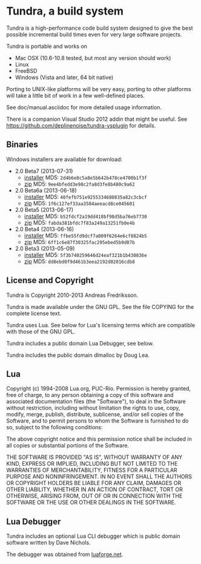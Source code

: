 
Tundra, a build system
=============================================================================

Tundra is a high-performance code build system designed to give the best
possible incremental build times even for very large software projects.

Tundra is portable and works on

  - Mac OSX (10.6-10.8 tested, but most any version should work)
  - Linux
  - FreeBSD
  - Windows (Vista and later, 64 bit native)

Porting to UNIX-like platforms will be very easy, porting to other platforms
will take a little bit of work in a few well-defined places.

See doc/manual.asciidoc for more detailed usage information.

There is a companion Visual Studio 2012 addin that might be useful. See
https://github.com/deplinenoise/tundra-vsplugin for details.

Binaries
-----------------------------------------------------------------------------

Windows installers are available for download:

- 2.0 Beta7 (2013-07-31)
  - [installer](http://tundra2-builds.s3.amazonaws.com/Tundra-Setup-Beta7.exe) MD5: `2d4b6e8c5a8e5b642b478ce4700b1f3f`
  - [zip](http://tundra2-builds.s3.amazonaws.com/Tundra-Binaries-Beta7.zip) MD5: `9ee4bfedd3e98c2fa8d3fe8b480c9a62`
- 2.0 Beta6a (2013-06-18)
  - [installer](http://tundra2-builds.s3.amazonaws.com/Tundra-Setup-Beta6a.exe) MD5: `40fefb751e9255334680835a82c3cbcf`
  - [zip](http://tundra2-builds.s3.amazonaws.com/Tundra-Binaries-Beta6a.zip) MD5: `1f6c127ef33aa3504aeeacd8ce045601`
- 2.0 Beta5 (2013-06-17)
  - [installer](http://tundra2-builds.s3.amazonaws.com/Tundra-Setup-Beta5.exe) MD5: `b52fdcf2a19dd418bf98d5ba76eb7730`
  - [zip](http://tundra2-builds.s3.amazonaws.com/Tundra-Binaries-Beta5.zip) MD5: `fabda381bfdc7f83a249a13251fb0e4b`
- 2.0 Beta4 (2013-06-16)
  - [installer](http://tundra2-builds.s3.amazonaws.com/Tundra-Setup-Beta4.exe) MD5: `ffbe55fd9dcf7a009f6264e6cf8824b5`
  - [zip](http://tundra2-builds.s3.amazonaws.com/Tundra-Binaries-Beta4.zip) MD5: `6ff1c6e87f30325fac295ebed5b9d07b`
- 2.0 Beta3 (2013-05-09)
  - [installer](http://tundra2-builds.s3.amazonaws.com/Tundra-Setup-Beta3.exe) MD5: `5f3b740259646d24eaf321b1b430836e`
  - [zip](http://tundra2-builds.s3.amazonaws.com/Tundra-Binaries-Beta3.zip) MD5: `dd8ebd0f9d461b3eea2192d02016cdb8`


License and Copyright
-----------------------------------------------------------------------------

Tundra is Copyright 2010-2013 Andreas Fredriksson.

Tundra is made available under the GNU GPL. See the file COPYING for the
complete license text.

Tundra uses Lua. See below for Lua's licensing terms which are compatible with
those of the GNU GPL.

Tundra includes a public domain Lua Debugger, see below.

Tundra includes the public domain dlmalloc by Doug Lea.

Lua
-----------------------------------------------------------------------------

Copyright (c) 1994-2008 Lua.org, PUC-Rio.
Permission is hereby granted, free of charge, to any person obtaining a copy of
this software and associated documentation files (the "Software"), to deal in
the Software without restriction, including without limitation the rights to
use, copy, modify, merge, publish, distribute, sublicense, and/or sell copies
of the Software, and to permit persons to whom the Software is furnished to do
so, subject to the following conditions:

The above copyright notice and this permission notice shall be included in all
copies or substantial portions of the Software.

THE SOFTWARE IS PROVIDED "AS IS", WITHOUT WARRANTY OF ANY KIND, EXPRESS OR
IMPLIED, INCLUDING BUT NOT LIMITED TO THE WARRANTIES OF MERCHANTABILITY,
FITNESS FOR A PARTICULAR PURPOSE AND NONINFRINGEMENT. IN NO EVENT SHALL THE
AUTHORS OR COPYRIGHT HOLDERS BE LIABLE FOR ANY CLAIM, DAMAGES OR OTHER
LIABILITY, WHETHER IN AN ACTION OF CONTRACT, TORT OR OTHERWISE, ARISING FROM,
OUT OF OR IN CONNECTION WITH THE SOFTWARE OR THE USE OR OTHER DEALINGS IN THE
SOFTWARE.

Lua Debugger
-----------------------------------------------------------------------------

Tundra includes an optional Lua CLI debugger which is public domain software
written by Dave Nichols.

The debugger was obtained from [luaforge.net](http://luaforge.net/projects/clidebugger/).
